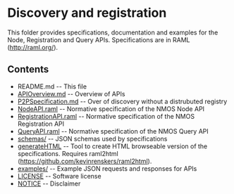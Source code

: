 # Discovery and registration

This folder provides specifications, documentation and examples for the Node, Registration and Query APIs.
Specifications are in RAML (http://raml.org/).

## Contents

* README.md -- This file
* [APIOverview.md](APIOverview.md) -- Overview of APIs
* [P2PSpecification.md](P2PSpecification.md) -- Over of discovery without a distrubuted registry
* [NodeAPI.raml](NodeAPI.raml) -- Normative specification of the NMOS Node API
* [RegistrationAPI.raml](RegistrationAPI.raml) -- Normative specification of the NMOS Registration API
* [QueryAPI.raml](QueryAPI.raml) -- Normative specification of the NMOS Query API
* [schemas/](schemas/) -- JSON schemas used by specifications
* [generateHTML](generateHTML) -- Tool to create HTML browseable version of the specifications. Requires raml2html (https://github.com/kevinrenskers/raml2html).
* [examples/](examples/) -- Example JSON requests and responses for APIs
* [LICENSE](LICENSE) -- Software license
* [NOTICE](NOTICE) -- Disclaimer

